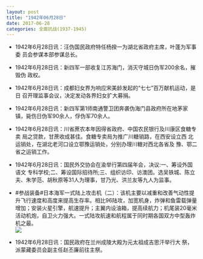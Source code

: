 ```yaml
---
layout: post
title: "1942年06月28日"
date: 2017-06-28
categories: 全面抗战(1937-1945)
---
```


<meta name="referrer" content="no-referrer" />

- 1942年6月28日讯：汪伪国民政府特任杨揆一为湖北省政府主席，叶蓬为军事委 员会参谋本部参谋总长。 

- 1942年6月28日讯：新四军一部收复江苏海门，消灭守城日伪军200余名，摧毁伪 政权。 

- 1942年6月28日讯：成都妇女界为响应宋美龄发起的“七七”百万献机运动，是日 召开理监事会议，决定发动各界妇女扩大募捐。 

- 1942年6月28日讯：新四军第1师南通警卫团奔袭伪海门县政府所在地茅家镇，毙伤日伪军90余人，俘伪军70余人。 

- 1942年6月28日讯：川省蔗农本年因得省政府、中国农民银行及川康区食糖专卖 局之贷款，甘蔗收成甚佳。食糖专卖局为推广川糖销路，在西安设立西 北运销处，在湖北老河口设立鄂豫运销处，分别办理川糖对西北各省及 豫、鄂二省之运销工作。 

- 1942年6月28日讯：国民外交协会在渝举行第四届年会，决议:一、筹设外国语文 专科学校;二、筹设国际招待所;三、组织访印、访澳团。选吴铁城、陈立 夫、朱学范、胡秋原等31人为理事，甘乃光、洪兰友等九人为监事。 

- #参战装备#日本海军一式陆上攻击机（二）：该机主要以减重和改善气动性提升飞行速度和高度来提高生存率。相比96陆攻，加宽机身，炸弹和鱼雷载弹量增加；安装火星引擎，航速提升；主翼内设油箱，提高续航力；机尾装20毫米活动机炮，自卫火力强大。一式陆攻航速和航程属于同时期各国双方中型轰炸机之最。 <br/><img src="https://wx4.sinaimg.cn/large/aca367d8ly1fh0opgjyxxj208s0hujte.jpg" />

- 1942年6月28日讯：国民政府在兰州成陵大殿为元太祖成吉思汗举行大 祭，派蒙藏委员会副主任赵丕廉前往主祭。 

